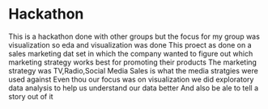 # Hackathon
This is a hackathon done with other groups but the focus for my group was visualization so eda and visualization was done 
This proect as done on a sales marketing dat set in which the company wanted to figure out which marketing strategy works best 
for promoting their products
The marketing strategy was TV,Radio,Social Media 
Sales is what the media stratgies were used against 
Even thou our focus was on visualization we did exploratory data analysis to help us understand our data better
And also be ale to tell a story out of it 
